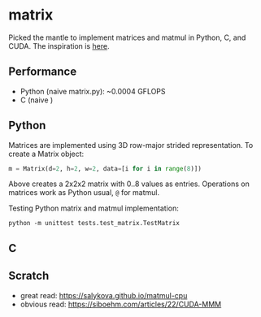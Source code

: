 # matrix

Picked the mantle to implement matrices and matmul in Python, C, and CUDA. The inspiration is [here](https://github.com/spikedoanz/matmul). 

## Performance

- Python (naive matrix.py): ~0.0004 GFLOPS
- C      (naive )

## Python

Matrices are implemented using 3D row-major strided representation. To create a Matrix object:

```python
m = Matrix(d=2, h=2, w=2, data=[i for i in range(8)])
```

Above creates a 2x2x2 matrix with 0..8 values as entries. Operations on matrices work as Python usual, `@` for matmul.

Testing Python matrix and matmul implementation:
```
python -m unittest tests.test_matrix.TestMatrix
```

## C


## Scratch

- great read: https://salykova.github.io/matmul-cpu
- obvious read: https://siboehm.com/articles/22/CUDA-MMM
